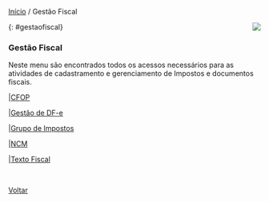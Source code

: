 [Início](index.md) / Gestão Fiscal

<a href="http://docs.continentenuvem.com.br/dicas.html#dicas"><img align="right" src="http://docs.continentenuvem.com.br/images/dicas.png"></a>

{: #gestaofiscal}

### Gestão Fiscal

Neste menu são encontrados todos os acessos necessários para as atividades de cadastramento e gerenciamento de Impostos e documentos fiscais.

|[CFOP](gestao_fiscal_cfop.md#cadastro)

|[Gestão de  DF-e](gestao_fiscal_gestao_dfe.md)

|[Grupo de Impostos](gestao_fiscal_grupo_impostos.md##grupoimpostos)

|[NCM](gestao_fiscal_ncm.md#cadastro)

|[Texto Fiscal](gestao_fiscal_texto_fiscal.md#cadastro)

  <p><br/>

[Voltar](index.md)

